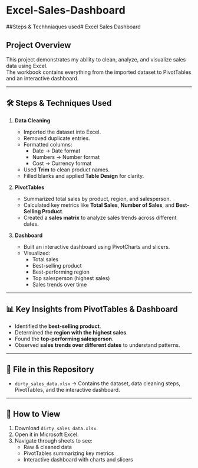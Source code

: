 # Excel-Sales-Dashboard
##Steps & Techhniaques used# Excel Sales Dashboard

## Project Overview
This project demonstrates my ability to clean, analyze, and visualize sales data using Excel.  
The workbook contains everything from the imported dataset to PivotTables and an interactive dashboard.

---

## 🛠 Steps & Techniques Used

1. **Data Cleaning**
   - Imported the dataset into Excel.
   - Removed duplicate entries.
   - Formatted columns:  
     - Date → Date format  
     - Numbers → Number format  
     - Cost → Currency format  
   - Used **Trim** to clean product names.  
   - Filled blanks and applied **Table Design** for clarity.  

2. **PivotTables**
   - Summarized total sales by product, region, and salesperson.  
   - Calculated key metrics like **Total Sales**, **Number of Sales**, and **Best-Selling Product**.  
   - Created a **sales matrix** to analyze sales trends across different dates.  

3. **Dashboard**
   - Built an interactive dashboard using PivotCharts and slicers.  
   - Visualized:  
     - Total sales  
     - Best-selling product  
     - Best-performing region  
     - Top salesperson (highest sales)  
     - Sales trends over time  

---

## 📊 Key Insights from PivotTables & Dashboard
- Identified the **best-selling product**.  
- Determined the **region with the highest sales**.  
- Found the **top-performing salesperson**.  
- Observed **sales trends over different dates** to understand patterns.  

---

## 📂 File in this Repository
- `dirty_sales_data.xlsx` → Contains the dataset, data cleaning steps, PivotTables, and the interactive dashboard.

---

## 🚀 How to View
1. Download `dirty_sales_data.xlsx`.  
2. Open it in Microsoft Excel.  
3. Navigate through sheets to see:  
   - Raw & cleaned data  
   - PivotTables summarizing key metrics  
   - Interactive dashboard with charts and slicers
